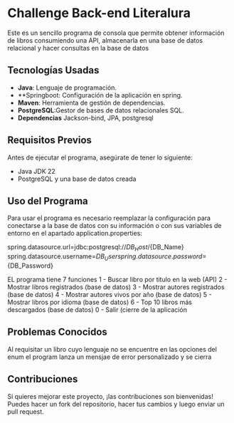 # Challenge Back-end Literalura 

Este es un sencillo programa de consola que permite obtener información de libros consumiendo una API, almacenarla en una base de datos relacional y hacer consultas en la base de datos

## Tecnologías Usadas

- **Java**: Lenguaje de programación.
- **Springboot: Configuración de la aplicación en spring.
- **Maven**: Herramienta de gestión de dependencias.
- **PostgreSQL**:Gestor de bases de datos relacionales SQL.
- **Dependencias** Jackson-bind, JPA, postgresql
  

## Requisitos Previos

Antes de ejecutar el programa, asegúrate de tener lo siguiente:

- Java JDK 22
- PostgreSQL y una base de datos creada

## Uso del Programa

Para usar el programa es necesario reemplazar la configuración para conectarse a la base de datos
con su información o con sus variables de entorno en el apartado application.properties:

spring.datasource.url=jdbc:postgresql://${DB_Host}/${DB_Name}
spring.datasource.username=${DB_User}
spring.datasource.password=${DB_Password}

EL programa tiene 7 funciones
1 - Buscar libro por titulo en la web (API)
2 - Mostrar libros registrados (base de datos)
3 - Mostrar autores registrados (base de datos)
4 - Mostrar autores vivos por año (base de datos)
5 - Mostrar libros por idioma (base de datos)
6 - Top 10 libros más descargados (base de datos)
0 - Salir (cierre de la aplicación

## Problemas Conocidos

Al requisitar un libro cuyo lenguaje no se encuentre en las opciones del enum el program lanza un mensjae de error personalizado y se cierra

## Contribuciones

Si quieres mejorar este proyecto, ¡las contribuciones son bienvenidas! Puedes hacer un fork del repositorio, hacer tus cambios y luego enviar un pull request.
